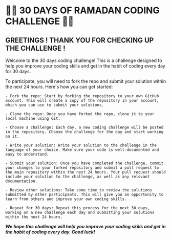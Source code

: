 # 🌙✨ 30 DAYS OF RAMADAN CODING CHALLENGE 🌙✨

## GREETINGS ! THANK YOU FOR CHECKING UP THE CHALLENGE !

Welcome to the 30 days coding challenge! This is a challenge designed to help you improve your coding skills and get in the habit of coding every day for 30 days.

To participate, you will need to fork the repo and submit your solution within the next 24 hours. Here's how you can get started:

    - Fork the repo: Start by forking the repository to your own GitHub account. This will create a copy of the repository in your account, which you can use to submit your solutions.

    - Clone the repo: Once you have forked the repo, clone it to your local machine using Git.

    - Choose a challenge: Each day, a new coding challenge will be posted in the repository. Choose the challenge for the day and start working on it.

    - Write your solution: Write your solution to the challenge in the language of your choice. Make sure your code is well-documented and easy to understand.

    - Submit your solution: Once you have completed the challenge, commit your changes to your forked repository and submit a pull request to the main repository within the next 24 hours. Your pull request should include your solution to the challenge, as well as any relevant documentation.

    - Review other solutions: Take some time to review the solutions submitted by other participants. This will give you an opportunity to learn from others and improve your own coding skills.

    - Repeat for 30 days: Repeat this process for the next 30 days, working on a new challenge each day and submitting your solutions within the next 24 hours.

***We hope this challenge will help you improve your coding skills and get in the habit of coding every day. Good luck!***


